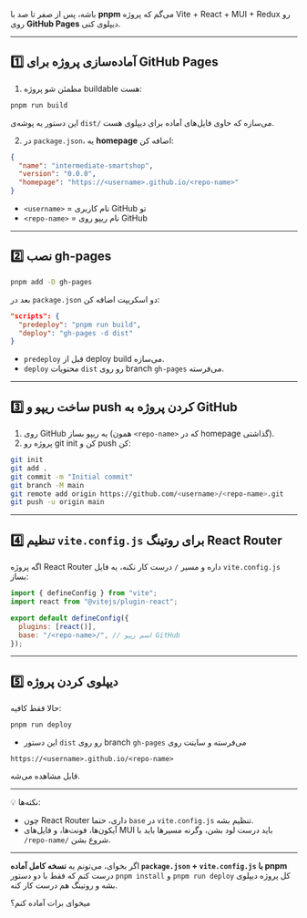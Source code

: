 باشه، پس از صفر تا صد با **pnpm** می‌گم که پروژه Vite + React + MUI + Redux رو روی **GitHub Pages** دیپلوی کنی.

---

## 1️⃣ آماده‌سازی پروژه برای GitHub Pages

1. مطمئن شو پروژه buildable هست:

```bash
pnpm run build
```

این دستور یه پوشه‌ی `dist/` می‌سازه که حاوی فایل‌های آماده برای دیپلوی هست.

2. در `package.json`، یه **homepage** اضافه کن:

```json
{
  "name": "intermediate-smartshop",
  "version": "0.0.0",
  "homepage": "https://<username>.github.io/<repo-name>"
}
```

- `<username>` = نام کاربری GitHub تو
- `<repo-name>` = نام ریپو روی GitHub

---

## 2️⃣ نصب gh-pages

```bash
pnpm add -D gh-pages
```

بعد در `package.json` دو اسکریپت اضافه کن:

```json
"scripts": {
  "predeploy": "pnpm run build",
  "deploy": "gh-pages -d dist"
}
```

- `predeploy` قبل از deploy build می‌سازه.
- `deploy` محتویات `dist` رو روی branch `gh-pages` می‌فرسته.

---

## 3️⃣ ساخت ریپو و push کردن پروژه به GitHub

1. روی GitHub یه ریپو بساز (همون `<repo-name>` که در homepage گذاشتی).
2. پروژه رو git init کن و push کن:

```bash
git init
git add .
git commit -m "Initial commit"
git branch -M main
git remote add origin https://github.com/<username>/<repo-name>.git
git push -u origin main
```

---

## 4️⃣ تنظیم `vite.config.js` برای روتینگ React Router

اگه پروژه React Router داره و مسیر `/` درست کار نکنه، یه فایل `vite.config.js` بساز:

```js
import { defineConfig } from "vite";
import react from "@vitejs/plugin-react";

export default defineConfig({
  plugins: [react()],
  base: "/<repo-name>/", // اسم ریپو GitHub
});
```

---

## 5️⃣ دیپلوی کردن پروژه

حالا فقط کافیه:

```bash
pnpm run deploy
```

- این دستور `dist` رو روی branch `gh-pages` می‌فرسته و سایتت روی

```
https://<username>.github.io/<repo-name>
```

قابل مشاهده می‌شه.

---

💡 نکته‌ها:

- چون React Router داری، حتما `base` در `vite.config.js` تنظیم بشه.
- آیکون‌ها، فونت‌ها، و فایل‌های MUI باید درست لود بشن، وگرنه مسیرها باید با `/repo-name/` شروع بشن.

---

اگر بخوای، می‌تونم یه **نسخه کامل آماده `package.json` + `vite.config.js` با pnpm** درست کنم که فقط با دو دستور `pnpm install` و `pnpm run deploy` کل پروژه دیپلوی بشه و روتینگ هم درست کار کنه.

میخوای برات آماده کنم؟
